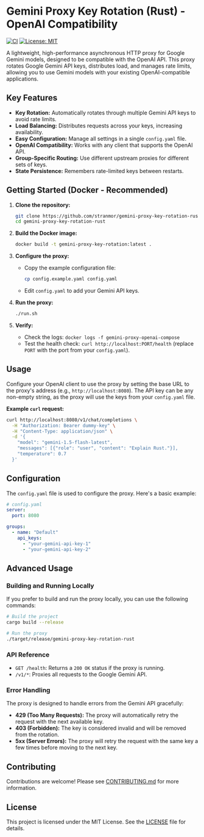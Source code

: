 # Gemini Proxy Key Rotation (Rust) - OpenAI Compatibility

[![CI](https://github.com/stranmor/gemini-proxy-key-rotation-rust/actions/workflows/rust.yml/badge.svg)](https://github.com/stranmor/gemini-proxy-key-rotation-rust/actions/workflows/rust.yml)
[![License: MIT](https://img.shields.io/badge/License-MIT-yellow.svg)](https://opensource.org/licenses/MIT)

A lightweight, high-performance asynchronous HTTP proxy for Google Gemini models, designed to be compatible with the OpenAI API. This proxy rotates Google Gemini API keys, distributes load, and manages rate limits, allowing you to use Gemini models with your existing OpenAI-compatible applications.

## Key Features

*   **Key Rotation:** Automatically rotates through multiple Gemini API keys to avoid rate limits.
*   **Load Balancing:** Distributes requests across your keys, increasing availability.
*   **Easy Configuration:** Manage all settings in a single `config.yaml` file.
*   **OpenAI Compatibility:** Works with any client that supports the OpenAI API.
*   **Group-Specific Routing:** Use different upstream proxies for different sets of keys.
*   **State Persistence:** Remembers rate-limited keys between restarts.

## Getting Started (Docker - Recommended)

1.  **Clone the repository:**
    ```bash
    git clone https://github.com/stranmor/gemini-proxy-key-rotation-rust.git
    cd gemini-proxy-key-rotation-rust
    ```

2.  **Build the Docker image:**
    ```bash
    docker build -t gemini-proxy-key-rotation:latest .
    ```

3.  **Configure the proxy:**
    *   Copy the example configuration file:
        ```bash
        cp config.example.yaml config.yaml
        ```
    *   Edit `config.yaml` to add your Gemini API keys.

4.  **Run the proxy:**
    ```bash
    ./run.sh
    ```

5.  **Verify:**
    *   Check the logs: `docker logs -f gemini-proxy-openai-compose`
    *   Test the health check: `curl http://localhost:PORT/health` (replace `PORT` with the port from your `config.yaml`).

## Usage

Configure your OpenAI client to use the proxy by setting the base URL to the proxy's address (e.g., `http://localhost:8080`). The API key can be any non-empty string, as the proxy will use the keys from your `config.yaml` file.

**Example `curl` request:**
```bash
curl http://localhost:8080/v1/chat/completions \
  -H "Authorization: Bearer dummy-key" \
  -H "Content-Type: application/json" \
  -d '{
    "model": "gemini-1.5-flash-latest",
    "messages": [{"role": "user", "content": "Explain Rust."}],
    "temperature": 0.7
  }'
```

## Configuration

The `config.yaml` file is used to configure the proxy. Here's a basic example:

```yaml
# config.yaml
server:
  port: 8080

groups:
  - name: "Default"
    api_keys:
      - "your-gemini-api-key-1"
      - "your-gemini-api-key-2"
```

## Advanced Usage

### Building and Running Locally

If you prefer to build and run the proxy locally, you can use the following commands:

```bash
# Build the project
cargo build --release

# Run the proxy
./target/release/gemini-proxy-key-rotation-rust
```

### API Reference

*   `GET /health`: Returns a `200 OK` status if the proxy is running.
*   `/v1/*`: Proxies all requests to the Google Gemini API.

### Error Handling

The proxy is designed to handle errors from the Gemini API gracefully:

*   **429 (Too Many Requests):** The proxy will automatically retry the request with the next available key.
*   **403 (Forbidden):** The key is considered invalid and will be removed from the rotation.
*   **5xx (Server Errors):** The proxy will retry the request with the same key a few times before moving to the next key.

## Contributing

Contributions are welcome! Please see [CONTRIBUTING.md](CONTRIBUTING.md) for more information.

## License

This project is licensed under the MIT License. See the [LICENSE](LICENSE) file for details.
